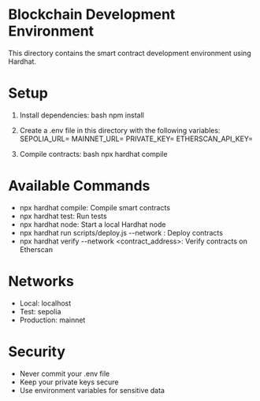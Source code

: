 # Blockchain Development Environment
This directory contains the smart contract development environment using Hardhat.

# Setup
1. Install dependencies:
bash
npm install

2. Create a .env file in this directory with the following variables:
SEPOLIA_URL=<Your Sepolia RPC URL>
MAINNET_URL=<Your Mainnet RPC URL>
PRIVATE_KEY=<Your wallet private key>
ETHERSCAN_API_KEY=<Your Etherscan API key>

3. Compile contracts:
bash
npx hardhat compile

# Available Commands
- npx hardhat compile: Compile smart contracts
- npx hardhat test: Run tests
- npx hardhat node: Start a local Hardhat node
- npx hardhat run scripts/deploy.js --network <network>: Deploy contracts
- npx hardhat verify --network <network> <contract_address>: Verify contracts on Etherscan

# Networks
- Local: localhost
- Test: sepolia
- Production: mainnet

# Security
- Never commit your .env file
- Keep your private keys secure
- Use environment variables for sensitive data 
 
 


